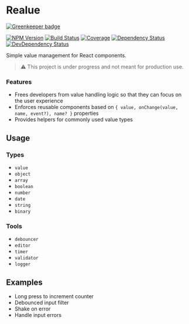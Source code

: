 # Realue

[![Greenkeeper badge](https://badges.greenkeeper.io/davidbonnet/realue.svg)](https://greenkeeper.io/)

[![NPM Version](https://img.shields.io/npm/v/realue.svg)](https://www.npmjs.org/package/realue)
[![Build Status](https://travis-ci.org/davidbonnet/realue.svg?branch=master)](https://travis-ci.org/davidbonnet/realue)
[![Coverage](https://codecov.io/gh/davidbonnet/realue/branch/master/graph/badge.svg)](https://codecov.io/gh/davidbonnet/realue)
[![Dependency Status](https://david-dm.org/davidbonnet/realue/dev-status.svg)](https://david-dm.org/davidbonnet/realue)
[![DevDependency Status](https://david-dm.org/davidbonnet/realue/dev-status.svg)](https://david-dm.org/davidbonnet/realue?type=dev)

Simple value management for React components.

> :warning: This project is under progress and not meant for production use.

### Features

* Frees developers from value handling logic so that they can focus on the user experience
* Enforces reusable components based on `{ value, onChange(value, name, event?), name? }` properties
* Provides helpers for commonly used value types

## Usage

### Types

* `value`
* `object`
* `array`
* `boolean`
* `number`
* `date`
* `string`
* `binary`

### Tools

* `debouncer`
* `editor`
* `timer`
* `validator`
* `logger`

## Examples

* Long press to increment counter
* Debounced input filter
* Shake on error
* Handle input errors
